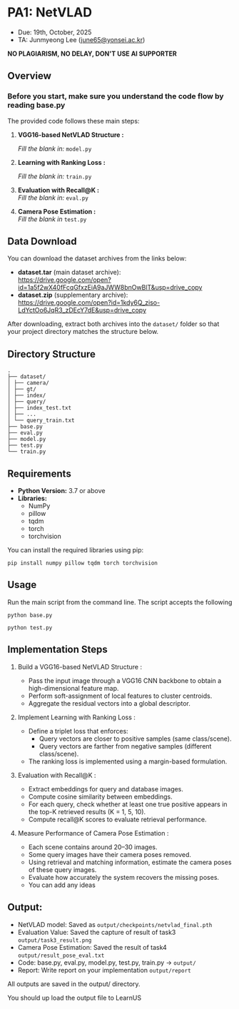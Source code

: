 # PA1: NetVLAD

- Due: 19th, October, 2025
- TA: Junmyeong Lee (june65@yonsei.ac.kr)

**NO PLAGIARISM, NO DELAY, DON'T USE AI SUPPORTER**

## Overview

### Before you start, make sure you understand the code flow by reading base.py

The provided code follows these main steps:
1. **VGG16-based NetVLAD Structure :**  

   *Fill the blank in:* `model.py`

2. **Learning with Ranking Loss :**  
   
   *Fill the blank in:* `train.py`

3. **Evaluation with Recall@K :**  
   *Fill the blank in:* `eval.py`

5. **Camera Pose Estimation :**  
   *Fill the blank in* `test.py`

## Data Download

You can download the dataset archives from the links below:

- **dataset.tar** (main dataset archive):  
  https://drive.google.com/open?id=1a5f2wX40fFcqGfxzEiA9aJWW8bnOwBlT&usp=drive_copy  
- **dataset.zip** (supplementary archive):  
  https://drive.google.com/open?id=1kdy6Q_ziso-LdYctOo6JqR3_zDEcY7dE&usp=drive_copy  

After downloading, extract both archives into the `dataset/` folder so that your project directory matches the structure below.

## Directory Structure
```
. 
├── dataset/
│ ├── camera/
│ ├── gt/
│ ├── index/
│ ├── query/
│ ├── index_test.txt
│ ├── ...
│ └── query_train.txt     
├── base.py               
├── eval.py    
├── model.py   
├── test.py       
└── train.py             
```

## Requirements

- **Python Version:** 3.7 or above
- **Libraries:**  
  - NumPy
  - pillow
  - tqdm
  - torch
  - torchvision

You can install the required libraries using pip:

```
pip install numpy pillow tqdm torch torchvision
```

## Usage
Run the main script from the command line. The script accepts the following

```
python base.py
```

```
python test.py
```

## Implementation Steps

1. Build a VGG16-based NetVLAD Structure :
   - Pass the input image through a VGG16 CNN backbone to obtain a high-dimensional feature map.
   - Perform soft-assignment of local features to cluster centroids.
   - Aggregate the residual vectors into a global descriptor.

2. Implement Learning with Ranking Loss :
   - Define a triplet loss that enforces:
        - Query vectors are closer to positive samples (same class/scene).
        - Query vectors are farther from negative samples (different class/scene).
   - The ranking loss is implemented using a margin-based formulation.

3. Evaluation with Recall@K :
   - Extract embeddings for query and database images.
   - Compute cosine similarity between embeddings.
   - For each query, check whether at least one true positive appears in the top-K retrieved results (K = 1, 5, 10).
   - Compute recall@K scores to evaluate retrieval performance.

4. Measure Performance of Camera Pose Estimation :
   - Each scene contains around 20–30 images.
   - Some query images have their camera poses removed.
   - Using retrieval and matching information, estimate the camera poses of these query images.
   - Evaluate how accurately the system recovers the missing poses.
   - You can add any ideas

## Output:

- NetVLAD model: Saved as `output/checkpoints/netvlad_final.pth`
- Evaluation Value: Saved the capture of result of task3 `output/task3_result.png`
- Camera Pose Estimation: Saved the result of task4 `output/result_pose_eval.txt`
- Code: base.py, eval.py, model.py, test.py, train.py → `output/`
- Report: Write report on your implementation `output/report`

All outputs are saved in the output/ directory.

You should up load the output file to LearnUS